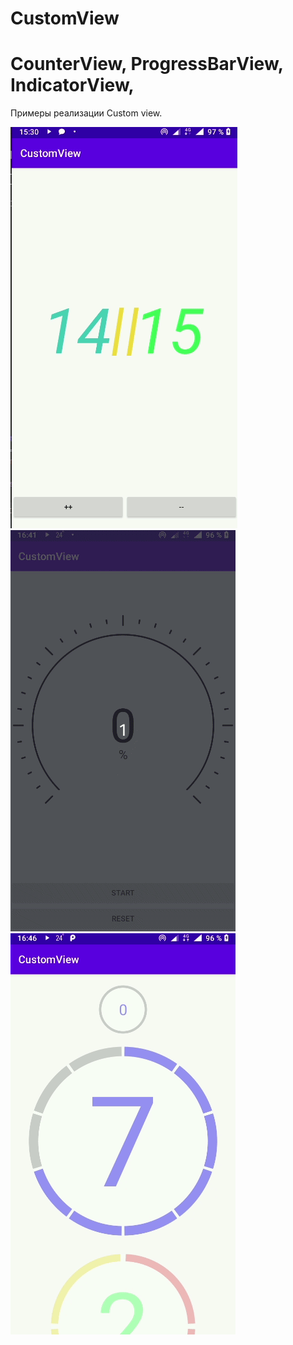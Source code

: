 # CustomView
# CounterView, ProgressBarView, IndicatorView, 
<h>Примеры реализации Custom view.<br></h>

<p>
  <a target="_blank" rel="noopener noreferrer" href="https://github.com/mertsalovda/CustomView/blob/CounterView/CounterView.gif">
    <img src="https://github.com/mertsalovda/CustomView/blob/CounterView/CounterView.gif" alt="" style="max-width:100%;">
  </a>
    <a target="_blank" rel="noopener noreferrer" href="https://github.com/mertsalovda/CustomView/blob/ProgressBarView/ProgressBarView.gif">
    <img src="https://github.com/mertsalovda/CustomView/blob/ProgressBarView/ProgressBarView.gif" alt="" style="max-width:100%;">
  </a>
    <a target="_blank" rel="noopener noreferrer" href="https://github.com/mertsalovda/CustomView/blob/IndicatorView/IndicatirView.gif">
    <img src="https://github.com/mertsalovda/CustomView/blob/IndicatorView/IndicatirView.gif" alt="" style="max-width:100%;">
  </a>
</p>
